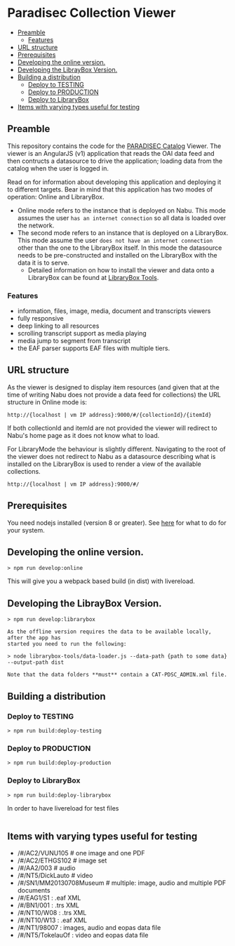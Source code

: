# Paradisec Collection Viewer

<!-- TOC depthFrom:2 depthTo:6 withLinks:1 updateOnSave:1 orderedList:0 -->

- [Preamble](#preamble)
	- [Features](#features)
- [URL structure](#url-structure)
- [Prerequisites](#prerequisites)
- [Developing the online version.](#developing-the-online-version)
- [Developing the LibrayBox Version.](#developing-the-libraybox-version)
- [Building a distribution](#building-a-distribution)
	- [Deploy to TESTING](#deploy-to-testing)
	- [Deploy to PRODUCTION](#deploy-to-production)
	- [Deploy to LibraryBox](#deploy-to-librarybox)
- [Items with varying types useful for testing](#items-with-varying-types-useful-for-testing)

<!-- /TOC -->

## Preamble

This repository contains the code for the [PARADISEC Catalog](https://github.com/nabu-catalog/nabu) Viewer. The viewer is
an AngularJS (v1) application that reads the OAI data feed and then contructs
a datasource to drive the application; loading data from the catalog when
the user is logged in.

Read on for information about developing this application and deploying it
to different targets. Bear in mind that this application has two modes of
operation: Online and LibraryBox.
* Online mode refers to the instance that is deployed on Nabu. This mode assumes the user `has an internet connection` so all data is loaded over
the network.
* The second mode refers to an instance that is deployed on a LibraryBox. This mode assume the user `does not have an internet connection` other than the one to the LibraryBox itself. In this mode the datasource needs to be pre-constructed and installed on the LibraryBox with the data it is to serve.
    - Detailed information on how to install the viewer and data onto a LibraryBox can be found at [LibraryBox Tools](librarybox-tools/README.md).

### Features
* information, files, image, media, document and transcripts viewers
* fully responsive
* deep linking to all resources
* scrolling transcript support as media playing
* media jump to segment from transcript
* the EAF parser supports EAF files with multiple tiers.

## URL structure

As the viewer is designed to display item resources (and given that at the
time of writing Nabu does not provide a data feed for collections) the URL
structure in Online mode is:
```
http://{localhost | vm IP address}:9000/#/{collectionId}/{itemId}
```

If both collectionId and itemId are not provided the viewer will redirect
to Nabu's home page as it does not know what to load.

For LibraryMode the behaviour is slightly different. Navigating to the root
of the viewer does not redirect to Nabu as a datasource describing what is
installed on the LibraryBox is used to render a view of the available
collections.
```
http://{localhost | vm IP address}:9000/#/
```

## Prerequisites

You need nodejs installed (version 8 or greater). See [here](https://nodejs.org/en/download/) for what to do for your
system.

## Developing the online version.
```
> npm run develop:online
```

This will give you a webpack based build (in dist) with livereload.

## Developing the LibrayBox Version.
```
> npm run develop:librarybox

As the offline version requires the data to be available locally, after the app has
started you need to run the following:

> node librarybox-tools/data-loader.js --data-path {path to some data} --output-path dist

Note that the data folders **must** contain a CAT-PDSC_ADMIN.xml file.
```

## Building a distribution

### Deploy to TESTING
```
> npm run build:deploy-testing
```

### Deploy to PRODUCTION
```
> npm run build:deploy-production
```

### Deploy to LibraryBox
```
> npm run build:deploy-librarybox
```

In order to have livereload for test files

```
```


## Items with varying types useful for testing

* /#/AC2/VUNU105 # one image and one PDF
* /#/AC2/ETHGS102 # image set
* /#/AA2/003 # audio
* /#/NT5/DickLauto # video
* /#/SN1/MM20130708Museum # multiple: image, audio and multiple PDF documents
* /#/EAG1/S1 : .eaf XML
* /#/BN1/001 : .trs XML
* /#/NT10/W08 : .trs XML
* /#/NT10/W13 : .eaf XML
* /#/NT1/98007 : images, audio and eopas data file
* /#/NT5/TokelauOf : video and eopas data file
